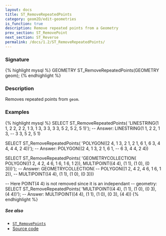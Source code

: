 ```yaml
---
layout: docs
title: ST_RemoveRepeatedPoints
category: geom2D/edit-geometries
is_function: true
description: Remove repeated points from a Geometry
prev_section: ST_RemovePoint
next_section: ST_Reverse
permalink: /docs/1.2/ST_RemoveRepeatedPoints/
---
```


### Signature

{% highlight mysql %}
GEOMETRY ST_RemoveRepeatedPoints(GEOMETRY geom);
{% endhighlight %}

### Description

Removes repeated points from `geom`.

### Examples

{% highlight mysql %}
SELECT ST_RemoveRepeatedPoints(
            'LINESTRING(1 1, 2 2, 2 2, 1 3, 1 3,
                        3 3, 3 3, 5 2, 5 2, 5 1)');
-- Answer:   LINESTRING(1 1, 2 2,      1 3,
--                      3 3,      5 2,      5 1)

SELECT ST_RemoveRepeatedPoints(
            'POLYGON((2 4, 1 3, 2 1, 2 1, 6 1,
                      6 3, 4 4, 4 4, 2 4))');
-- Answer:   POLYGON((2 4, 1 3, 2 1,      6 1,
--                    6 3, 4 4,      2 4))

SELECT ST_RemoveRepeatedPoints(
        'GEOMETRYCOLLECTION(
             POLYGON((1 2, 4 2, 4 6, 1 6, 1 6, 1 2)),
             MULTIPOINT((4 4), (1 1), (1 0), (0 3)))');
-- Answer: GEOMETRYCOLLECTION(
--           POLYGON((1 2, 4 2, 4 6, 1 6,      1 2)),
--           MULTIPOINT((4 4), (1 1), (1 0), (0 3)))

-- Here POINT(4 4) is not removed since it is an independant
-- geometry:
SELECT ST_RemoveRepeatedPoints(
            'MULTIPOINT((4 4), (1 1), (1 0), (0 3), (4 4))');
-- Answer:   MULTIPOINT((4 4), (1 1), (1 0), (0 3), (4 4))
{% endhighlight %}

##### See also

* [`ST_RemovePoints`](../ST_RemovePoints)
* <a href="https://github.com/orbisgis/h2gis/blob/v1.2.4/h2spatial-ext/src/main/java/org/h2gis/h2spatialext/function/spatial/edit/ST_RemoveRepeatedPoints.java" target="_blank">Source code</a>
